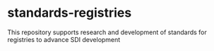 # standards-registries
This repository supports research and development of standards for registries to advance SDI development

